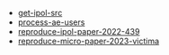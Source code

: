 * [get-ipol-src](get-ipol-src/index.md)
* [process-ae-users](process-ae-users/index.md)
* [reproduce-ipol-paper-2022-439](reproduce-ipol-paper-2022-439/index.md)
* [reproduce-micro-paper-2023-victima](reproduce-micro-paper-2023-victima/index.md)
